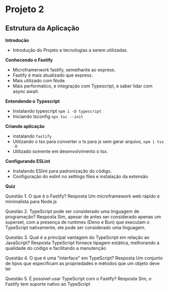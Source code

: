 # Projeto 2

## Estrutura da Aplicação

**Introdução**

- Introdução do Projeto e tecnologias a serem utilizadas.

**Conhecendo o Fastify**

- Microframerwork fastify, semelhante ao express.
- Fastify é mais atualizado que express.
- Mais utilizado com Node.
- Mais performatico, e integração com Typescript, e saber lidar com async await.

**Entendendo o Typescript**

- Instalando typescript `npm i -D typescript`
- Iniciando tsconfig `npx tsc --init`

**Criando aplicação**

- instalando `fastify`
- Utilizando o tsx para converter o ts para js sem gerar arquivo, `npm i tsx -D`
- Utilizado somente em desenvolvimento o tsx.

**Configurando ESLint**

- Instalando ESlint para padronização do código.
- Configuração do eslint no settings files e instalação da extensão

**Quiz**

Questão 1. O que é o Fastify?
Resposta
Um microframework web rápido e minimalista para Node.js

Questão 2. TypeScript pode ser considerado uma linguagem de programação?
Resposta
Sim, apesar de antes ser considerado apenas um superset, com a presença de runtimes (Deno e Bun) que executam o TypeScript nativamente, ele pode ser considerado uma linguagem.

Questão 3. Qual é a principal vantagem do TypeScript em relação ao JavaScript?
Resposta
TypeScript fornece tipagem estática, melhorando a qualidade do código e facilitando a manutenção

Questão 4. O que é uma "interface" em TypeScript?
Resposta
Um conjunto de tipos que especificam as propriedades e métodos que um objeto deve ter

Questão 5. É possível usar TypeScript com o Fastify?
Resposta
Sim, o Fastify tem suporte nativo ao TypeScript
